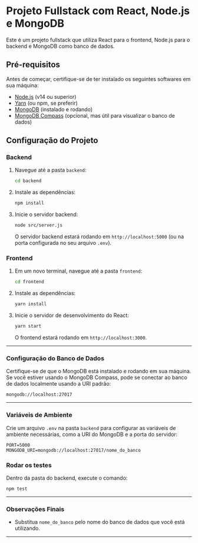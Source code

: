 # Projeto Fullstack com React, Node.js e MongoDB

Este é um projeto fullstack que utiliza React para o frontend, Node.js para o backend e MongoDB como banco de dados.

## Pré-requisitos

Antes de começar, certifique-se de ter instalado os seguintes softwares em sua máquina:

- [Node.js](https://nodejs.org/) (v14 ou superior)
- [Yarn](https://yarnpkg.com/) (ou npm, se preferir)
- [MongoDB](https://www.mongodb.com/try/download/community) (instalado e rodando)
- [MongoDB Compass](https://www.mongodb.com/try/download/compass) (opcional, mas útil para visualizar o banco de dados)

## Configuração do Projeto

### Backend

1. Navegue até a pasta `backend`:
   ```bash
   cd backend
   ```

2. Instale as dependências:
   ```bash
   npm install
   ```

3. Inicie o servidor backend:
   ```bash
   node src/server.js
   ```
   O servidor backend estará rodando em `http://localhost:5000` (ou na porta configurada no seu arquivo `.env`).

### Frontend

1. Em um novo terminal, navegue até a pasta `frontend`:
   ```bash
   cd frontend
   ```

2. Instale as dependências:
   ```bash
   yarn install
   ```

3. Inicie o servidor de desenvolvimento do React:
   ```bash
   yarn start
   ```
   O frontend estará rodando em `http://localhost:3000`.

---

### Configuração do Banco de Dados

Certifique-se de que o MongoDB está instalado e rodando em sua máquina. Se você estiver usando o MongoDB Compass, pode se conectar ao banco de dados localmente usando a URI padrão:

```
mongodb://localhost:27017
```

---

### Variáveis de Ambiente

Crie um arquivo `.env` na pasta `backend` para configurar as variáveis de ambiente necessárias, como a URI do MongoDB e a porta do servidor:

```env
PORT=5000
MONGODB_URI=mongodb://localhost:27017/nome_do_banco
```
### Rodar os testes

Dentro da pasta do backend, execute o comando:

```env
npm test
```

---

### Observações Finais

- Substitua `nome_do_banco` pelo nome do banco de dados que você está utilizando.

---
